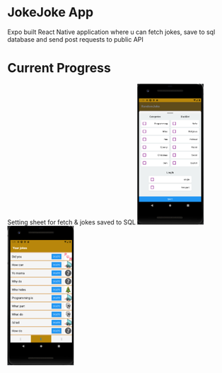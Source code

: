 # JokeJoke App
Expo built React Native application where u can fetch jokes, save to sql database and send post requests to public API



# Current Progress
Setting sheet for fetch & jokes saved to SQL
<img src="assets/JokeJokeSettings.png" alt="settings" width="150"/> <img src="assets/JokeJokeListing.png" alt="listing" width="150"/>

#